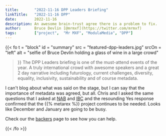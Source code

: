 ```yaml
---
title:       "2022-11-16 DPP Leaders Briefing"
linkTitle:   "2022-11-16 DPP"
date:        2022-11-16
description: An awesome brain-trust agree there is a problem to fix.
author:      Bruce Devlin [@mrmxf](https://twitter.com/mrmxf)
tags:        ["project",  "Mr MXF", "ModulaMedia", "DPP"]
---
```


{{< fo t = "block"
  id    = "summary"
  src   = "featured-dpp-leaders.jpg"
  srcOn = "left"
  alt = "selfie of Bruce Devlin holding a glass of wine in a large crowd"
>}}
The DPP Leaders briefing is one of the must-attend events of the year. A truly
international crowd with awesome speakers and a great 2 day narrative including
futurology, current challenges, diversity, equality, inclusivity, sustainability
and of course metadata.

I can't blog about what was said on the stage, but I can say that the importance
of metadata was agreed, but all. Chris and I asked the same questions that I
asked at [NAB] and [IBC] and the resounding Yes response confirmed that the {{%
metarex %}} project continues to be needed. Looks like December and January are
going to be busy.

Check our the [backers] page to see how you can help.

[NAB]:         /blog/2022/09/18/2022-09-18-ibc/
[IBC]:         /blog/2022/04/23/metarex-at-nab-2022-in-las-vegas/
[backers]:     /backers/

{{< /fo >}}
